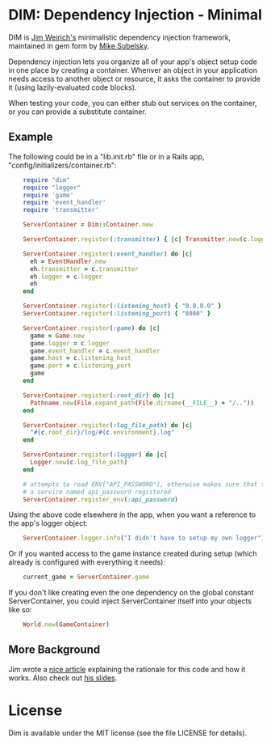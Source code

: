 # DIM: Dependency Injection - Minimal

DIM is [Jim Weirich's](http://onestepback.org) minimalistic dependency injection framework, maintained in
gem form by [Mike Subelsky](http://subelsky.com).

Dependency injection lets you organize all of your app's object setup code in one place by creating a
container. Whenver an object in your application needs access to another object or resource, it asks
the container to provide it (using lazily-evaluated code blocks).

When testing your code, you can either stub out services on the container, or you can provide a substitute container.

## Example

The following could be in a "lib.init.rb" file or in a Rails app, "config/initializers/container.rb":

```ruby
    require "dim"
    require "logger"
    require 'game'
    require 'event_handler'
    require 'transmitter'

    ServerContainer = Dim::Container.new

    ServerContainer.register(:transmitter) { |c| Transmitter.new(c.logger) }

    ServerContainer.register(:event_handler) do |c|
      eh = EventHandler.new
      eh.transmitter = c.transmitter
      eh.logger = c.logger
      eh
    end

    ServerContainer.register(:listening_host) { "0.0.0.0" }
    ServerContainer.register(:listening_port) { "8080" }

    ServerContainer.register(:game) do |c|
      game = Game.new
      game.logger = c.logger
      game.event_handler = c.event_handler
      game.host = c.listening_host
      game.port = c.listening_port
      game
    end

    ServerContainer.register(:root_dir) do |c|
      Pathname.new(File.expand_path(File.dirname(__FILE__) + "/.."))
    end

    ServerContainer.register(:log_file_path) do |c|
      "#{c.root_dir}/log/#{c.environment}.log"
    end

    ServerContainer.register(:logger) do |c|
      Logger.new(c.log_file_path)
    end

    # attempts to read ENV["API_PASSWORD"], otherwise makes sure that the parent container has
    # a service named api_password registered
    ServerContainer.register_env(:api_password)
```

Using the above code elsewhere in the app, when you want a reference to the app's logger object:

```ruby
    ServerContainer.logger.info("I didn't have to setup my own logger")
```

Or if you wanted access to the game instance created during setup (which already is configured with everything it needs):

```ruby
    current_game = ServerContainer.game
```

If you don't like creating even the one dependency on the global constant ServerContainer, you could
inject ServerContainer itself into your objects like so:

```ruby
    World.new(GameContainer)
```

## More Background

Jim wrote a [nice article](http://onestepback.org/index.cgi/Tech/Ruby/DependencyInjectionInRuby.rdoc) explaining
the rationale for this code and how it works. Also check out [his slides](http://onestepback.org/articles/depinj/).

# License

Dim is available under the MIT license (see the file LICENSE for details).
